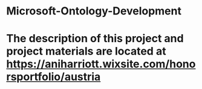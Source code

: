 # Microsoft-Ontology-Development
#
# The description of this project and project materials are located at https://aniharriott.wixsite.com/honorsportfolio/austria
